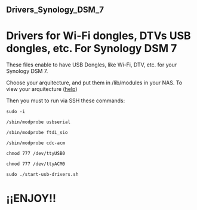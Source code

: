 ##  Drivers_Synology_DSM_7
# Drivers for Wi-Fi dongles, DTVs USB dongles, etc. For Synology DSM 7

These files enable to have USB Dongles, like Wi-Fi, DTV, etc. for your Synology DSM 7.

Choose your arquitecture, and put them in /lib/modules in your NAS.
To view your arquitecture ([help](https://kb.synology.com/es-es/DSM/tutorial/What_kind_of_CPU_does_my_NAS_have))

Then you must to run via SSH these commands:

`sudo -i`

`/sbin/modprobe usbserial`

`/sbin/modprobe ftdi_sio`

`/sbin/modprobe cdc-acm`

`chmod 777 /dev/ttyUSB0`

`chmod 777 /dev/ttyACM0`

`sudo ./start-usb-drivers.sh`




# ¡¡ENJOY!!
